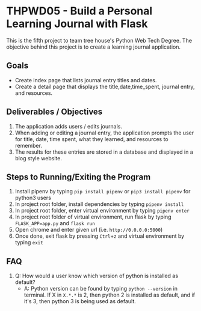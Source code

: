 # THPWD05 - Build a Personal Learning Journal with Flask

This is the fifth project to team tree house's Python Web Tech Degree. The objective behind this project is to create a learning journal application.

## Goals
- Create index page that lists journal entry titles and dates.
- Create a detail page that displays the title,date,time_spent, journal entry, and resources.

## Deliverables / Objectives
1. The application adds users / edits journals.
2. When adding or editing a journal entry, the application prompts the user for title, date, time spent, what they learned, and resources to remember.
3. The results for these entries are stored in a database and displayed in a blog style website.

## Steps to Running/Exiting the Program
1. Install pipenv by typing `pip install pipenv` or `pip3 install pipenv` for python3 users
2. In project root folder, install dependencies by typing `pipenv install`
3. In project root folder, enter virtual environment by typing `pipenv enter`
4. In project root folder of virtual environment, run flask by typing `FLASK_APP=app.py` and `flask run`
5. Open chrome and enter given url (i.e. `http://0.0.0.0:5000`)
5. Once done, exit flask by pressing `Ctrl`+`z` and virtual environment by typing `exit`

## FAQ
1. Q: How would a user know which version of python is installed as default?
    - A: Python version can be found by typing `python --version` in terminal. If X in `X.*.*` is 2, then python 2 is installed as default, and if it's 3, then python 3 is being used as default.